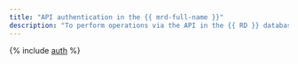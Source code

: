 ```yaml
---
title: "API authentication in the {{ mrd-full-name }}"
description: "To perform operations via the API in the {{ RD }} database management service - {{ mrd-full-name }}, you need to obtain an IAM token for your account."
---
```


{% include [auth](../../_includes/authentication.md) %}